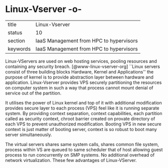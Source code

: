 # Linux-Vserver -o-


|          |                                         |
| -------- | --------------------------------------- |
| title    | Linux-Vserver                           | 
| status   | 10                                      |
| section  | IaaS Management from HPC to hypervisors |
| keywords | IaaS Management from HPC to hypervisors |



Linux-VServers are used on web hosting services, pooling resources and
containing any security breach. [@www-linux-vserver-org] ``Linux
servers consist of three building blocks Hardware, Kernel and
Applications'' the purpose of kernel is to provide abstraction layer
between hardware and application. Linux-Vserver provides VPS securely
partitioning the resources on computer system in such a way that
process cannot mount denial of service out of the partition.
     
It utilises the power of Linux kernel and top of it with additional
modification provides secure layer to each process (VPS) feel like it
is running separate system.  By providing context separation, context
capabilities, each partition called as security context, chroot
barrier created on provate directory of each VPS to prevent
unauthorized modification. Booting VPS in new secure context is just
matter of booting server, context is so robust to boot many server
simultaneously.
     
The virtual servers shares same system calls, shares common file
system, process within VS are queued to same scheduler that of host
allowing guest process to run concurrently on SMP systems. No
additional overhead of network virtualization.  These few advantages
of Linux-VServer.

